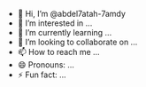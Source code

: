 - 👋 Hi, I’m @abdel7atah-7amdy
- 👀 I’m interested in ...
- 🌱 I’m currently learning ...
- 💞️ I’m looking to collaborate on ...
- 📫 How to reach me ...
- 😄 Pronouns: ...
- ⚡ Fun fact: ...

<!---
abdel7atah-7amdy/abdel7atah-7amdy is a ✨ special ✨ repository because its `README.md` (this file) appears on your GitHub profile.
You can click the Preview link to take a look at your changes.
--->
